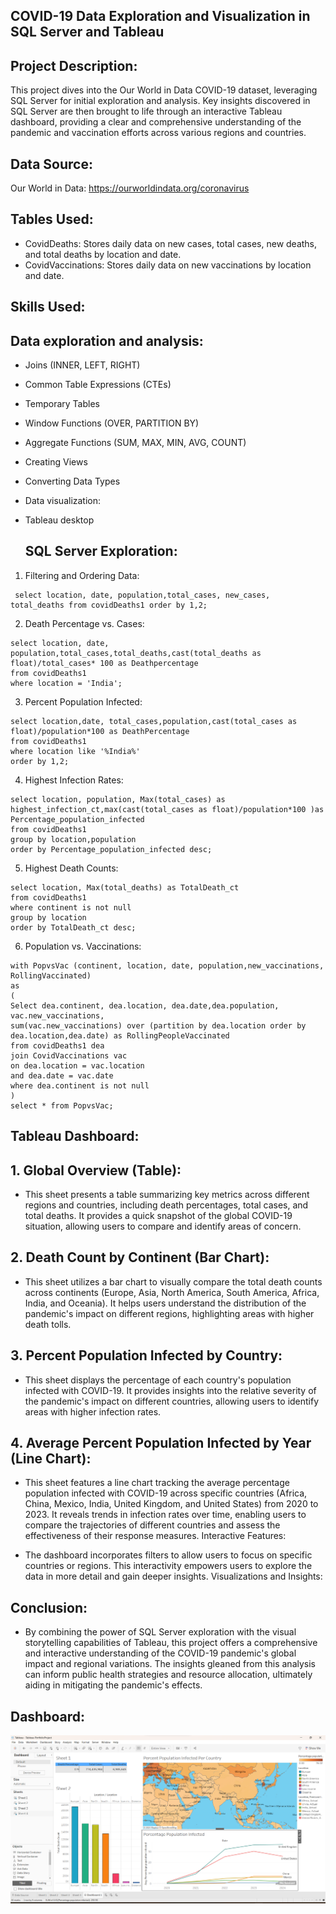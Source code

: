 ## COVID-19 Data Exploration and Visualization in SQL Server and Tableau

## Project Description:

This project dives into the Our World in Data COVID-19 dataset, leveraging SQL Server for initial exploration and analysis. Key insights discovered in SQL Server are then brought to life through an interactive Tableau dashboard, providing a clear and comprehensive understanding of the pandemic and vaccination efforts across various regions and countries.

## Data Source:

Our World in Data: https://ourworldindata.org/coronavirus

## Tables Used:

- CovidDeaths: Stores daily data on new cases, total cases, new deaths, and total deaths by location and date.
- CovidVaccinations: Stores daily data on new vaccinations by location and date.

##  Skills Used:

## Data exploration and analysis:
- Joins (INNER, LEFT, RIGHT)
- Common Table Expressions (CTEs)
- Temporary Tables
- Window Functions (OVER, PARTITION BY)
- Aggregate Functions (SUM, MAX, MIN, AVG, COUNT)
- Creating Views
- Converting Data Types
- Data visualization:
- Tableau desktop

  ## SQL Server Exploration:

1. Filtering and Ordering Data:
~~~
 select location, date, population,total_cases, new_cases, total_deaths from covidDeaths1 order by 1,2;
~~~

2. Death Percentage vs. Cases:
~~~
select location, date, population,total_cases,total_deaths,cast(total_deaths as float)/total_cases* 100 as Deathpercentage 
from covidDeaths1 
where location = 'India';
~~~

3. Percent Population Infected:
~~~
select location,date, total_cases,population,cast(total_cases as float)/population*100 as DeathPercentage 
from covidDeaths1
where location like '%India%'
order by 1,2;
~~~

4. Highest Infection Rates:
~~~
select location, population, Max(total_cases) as highest_infection_ct,max(cast(total_cases as float)/population*100 )as Percentage_population_infected 
from covidDeaths1 
group by location,population
order by Percentage_population_infected desc;
~~~

5. Highest Death Counts:
~~~
select location, Max(total_deaths) as TotalDeath_ct
from covidDeaths1 
where continent is not null
group by location
order by TotalDeath_ct desc;
~~~

6. Population vs. Vaccinations:
~~~
with PopvsVac (continent, location, date, population,new_vaccinations, RollingVaccinated)
as
(
Select dea.continent, dea.location, dea.date,dea.population, vac.new_vaccinations,
sum(vac.new_vaccinations) over (partition by dea.location order by dea.location,dea.date) as RollingPeopleVaccinated
from covidDeaths1 dea
join CovidVaccinations vac
on dea.location = vac.location
and dea.date = vac.date
where dea.continent is not null
)
select * from PopvsVac;
~~~

## Tableau Dashboard:

## 1. Global Overview (Table):

- This sheet presents a table summarizing key metrics across different regions and countries, including death percentages, total cases, and total deaths.
It provides a quick snapshot of the global COVID-19 situation, allowing users to compare and identify areas of concern.

## 2. Death Count by Continent (Bar Chart):

- This sheet utilizes a bar chart to visually compare the total death counts across continents (Europe, Asia, North America, South America, Africa, India, and Oceania).
It helps users understand the distribution of the pandemic's impact on different regions, highlighting areas with higher death tolls.

## 3. Percent Population Infected by Country:

- This sheet displays the percentage of each country's population infected with COVID-19.
It provides insights into the relative severity of the pandemic's impact on different countries, allowing users to identify areas with higher infection rates.

## 4. Average Percent Population Infected by Year (Line Chart):

- This sheet features a line chart tracking the average percentage population infected with COVID-19 across specific countries (Africa, China, Mexico, India, United Kingdom, and United States) from 2020 to 2023.
It reveals trends in infection rates over time, enabling users to compare the trajectories of different countries and assess the effectiveness of their response measures.
Interactive Features:

- The dashboard incorporates filters to allow users to focus on specific countries or regions.
This interactivity empowers users to explore the data in more detail and gain deeper insights.
Visualizations and Insights:

## Conclusion:

- By combining the power of SQL Server exploration with the visual storytelling capabilities of Tableau, this project offers a comprehensive and interactive understanding of the COVID-19 pandemic's global impact and regional variations. The insights gleaned from this analysis can inform public health strategies and resource allocation, ultimately aiding in mitigating the pandemic's effects.

## Dashboard:
![image](./Image/image1.png)

 

